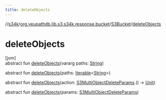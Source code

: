 ```yaml
---
title: deleteObjects
---
```

//[s34k](../../../index.html)/[org.veupathdb.lib.s3.s34k.response.bucket](../index.html)/[S3Bucket](index.html)/[deleteObjects](delete-objects.html)



# deleteObjects



[jvm]\
abstract fun [deleteObjects](delete-objects.html)(vararg paths: [String](https://kotlinlang.org/api/latest/jvm/stdlib/kotlin/-string/index.html))

abstract fun [deleteObjects](delete-objects.html)(paths: [Iterable](https://kotlinlang.org/api/latest/jvm/stdlib/kotlin.collections/-iterable/index.html)&lt;[String](https://kotlinlang.org/api/latest/jvm/stdlib/kotlin/-string/index.html)&gt;)

abstract fun [deleteObjects](delete-objects.html)(action: [S3MultiObjectDeleteParams](../../org.veupathdb.lib.s3.s34k.requests.object/-s3-multi-object-delete-params/index.html).() -&gt; [Unit](https://kotlinlang.org/api/latest/jvm/stdlib/kotlin/-unit/index.html))

abstract fun [deleteObjects](delete-objects.html)(params: [S3MultiObjectDeleteParams](../../org.veupathdb.lib.s3.s34k.requests.object/-s3-multi-object-delete-params/index.html))




